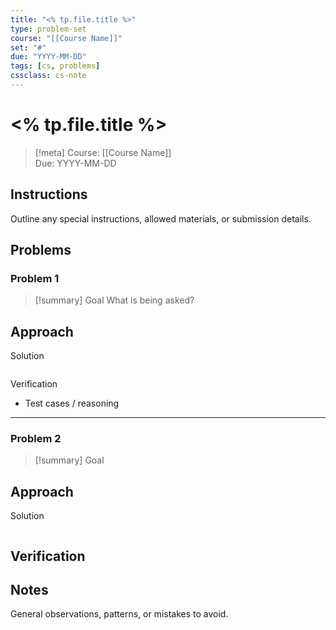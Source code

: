 ```yaml
---
title: "<% tp.file.title %>"
type: problem-set
course: "[[Course Name]]"
set: "#"
due: "YYYY-MM-DD"
tags: [cs, problems]
cssclass: cs-note
---
```


# <% tp.file.title %>

> [!meta]
> Course: [[Course Name]]  
> Due: YYYY-MM-DD

## Instructions
Outline any special instructions, allowed materials, or submission details.

## Problems

### Problem 1
> [!summary] Goal
> What is being asked?

Approach
- 

Solution
```text

```

Verification
- Test cases / reasoning

---

### Problem 2
> [!summary] Goal
> 

Approach
- 

Solution
```text

```

Verification
- 

## Notes
General observations, patterns, or mistakes to avoid.

